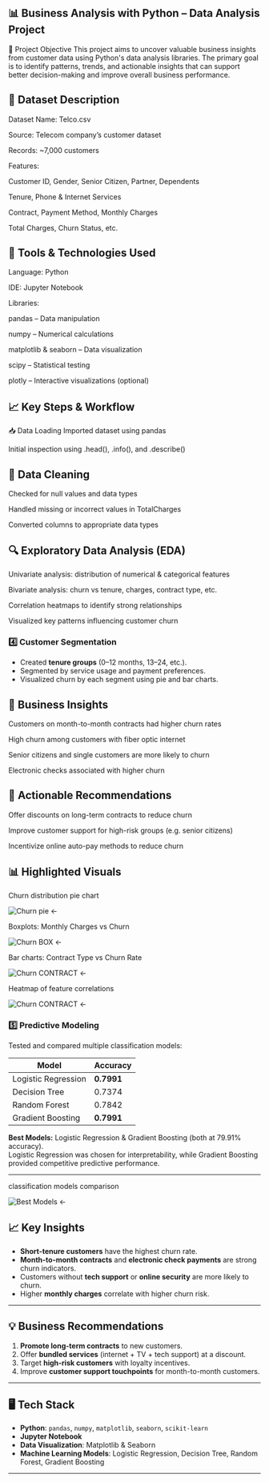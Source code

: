 ## 📊 Business Analysis with Python – Data Analysis Project
🧠 Project Objective
This project aims to uncover valuable business insights from customer data using Python's data analysis libraries. The primary goal is to identify patterns, trends, and actionable insights that can support better decision-making and improve overall business performance.

## 📂 Dataset Description
Dataset Name: Telco.csv

Source: Telecom company’s customer dataset

Records: ~7,000 customers

Features:

Customer ID, Gender, Senior Citizen, Partner, Dependents

Tenure, Phone & Internet Services

Contract, Payment Method, Monthly Charges

Total Charges, Churn Status, etc.

## 🔧 Tools & Technologies Used
Language: Python

IDE: Jupyter Notebook

Libraries:

pandas – Data manipulation

numpy – Numerical calculations

matplotlib & seaborn – Data visualization

scipy – Statistical testing

plotly – Interactive visualizations (optional)

## 📈 Key Steps & Workflow
📥 Data Loading
Imported dataset using pandas

Initial inspection using .head(), .info(), and .describe()

## 🧹 Data Cleaning
Checked for null values and data types

Handled missing or incorrect values in TotalCharges

Converted columns to appropriate data types

## 🔍 Exploratory Data Analysis (EDA)
Univariate analysis: distribution of numerical & categorical features

Bivariate analysis: churn vs tenure, charges, contract type, etc.

Correlation heatmaps to identify strong relationships

Visualized key patterns influencing customer churn

### 4️⃣ Customer Segmentation
- Created **tenure groups** (0–12 months, 13–24, etc.).
- Segmented by service usage and payment preferences.
- Visualized churn by each segment using pie and bar charts.

## 🧠 Business Insights
Customers on month-to-month contracts had higher churn rates

High churn among customers with fiber optic internet

Senior citizens and single customers are more likely to churn

Electronic checks associated with higher churn

## 📌 Actionable Recommendations
Offer discounts on long-term contracts to reduce churn

Improve customer support for high-risk groups (e.g. senior citizens)

Incentivize online auto-pay methods to reduce churn

## 📊 Highlighted Visuals

Churn distribution pie chart

![Churn pie](images/customerchurn.JPG) ← 

Boxplots: Monthly Charges vs Churn

![Churn BOX](images/Monthly.JPG) ← 

Bar charts: Contract Type vs Churn Rate

![Churn CONTRACT](images/Contract.JPG) ← 

Heatmap of feature correlations

![Churn CONTRACT](images/Feature.JPG) ← 


### 5️⃣ Predictive Modeling
Tested and compared multiple classification models:

| Model                  | Accuracy |
|------------------------|----------|
| Logistic Regression    | **0.7991** |
| Decision Tree          | 0.7374 |
| Random Forest          | 0.7842 |
| Gradient Boosting      | **0.7991** |

**Best Models:** Logistic Regression & Gradient Boosting (both at 79.91% accuracy).  
Logistic Regression was chosen for interpretability, while Gradient Boosting provided competitive predictive performance.

---

classification models comparison

![Best Models](images/churn_visualsmodel_comparison.PNG) ← 


## 📈 Key Insights
- **Short-tenure customers** have the highest churn rate.
- **Month-to-month contracts** and **electronic check payments** are strong churn indicators.
- Customers without **tech support** or **online security** are more likely to churn.
- Higher **monthly charges** correlate with higher churn risk.

---

## 💡 Business Recommendations
1. **Promote long-term contracts** to new customers.
2. Offer **bundled services** (internet + TV + tech support) at a discount.
3. Target **high-risk customers** with loyalty incentives.
4. Improve **customer support touchpoints** for month-to-month customers.

---

## 🖥 Tech Stack
- **Python**: `pandas`, `numpy`, `matplotlib`, `seaborn`, `scikit-learn`
- **Jupyter Notebook**
- **Data Visualization**: Matplotlib & Seaborn
- **Machine Learning Models**: Logistic Regression, Decision Tree, Random Forest, Gradient Boosting

---
